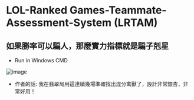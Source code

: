 # LOL-Ranked Games-Teammate-Assessment-System (LRTAM)
## 如果勝率可以騙人，那麼實力指標就是騙子剋星
- Run in Windows CMD <br/>

![image](https://github.com/hung0125/LOL-Ranked-Games-Teammate-Assessment-Model/assets/65654501/695d4f56-2fd6-4af9-baf8-31e488059630)

- 作者的話: 我在翡翠局用這連續幾場準確找出混分禽獸了，設計非常銀杏，非常好用！
